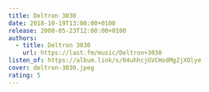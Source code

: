 ```yaml
---
title: Deltron 3030
date: 2018-10-19T13:00:00+0100
release: 2000-05-23T12:00:00+0100
authors:
  - title: Deltron 3030
    url: https://last.fm/music/Deltron+3030
listen_of: https://album.link/s/04uhhcjGVCHodMgZjXOlye
cover: deltron-3030.jpeg
rating: 5
---
```

